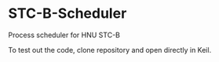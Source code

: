 # STC-B-Scheduler
Process scheduler for HNU STC-B

To test out the code, clone repository and open directly in Keil.
